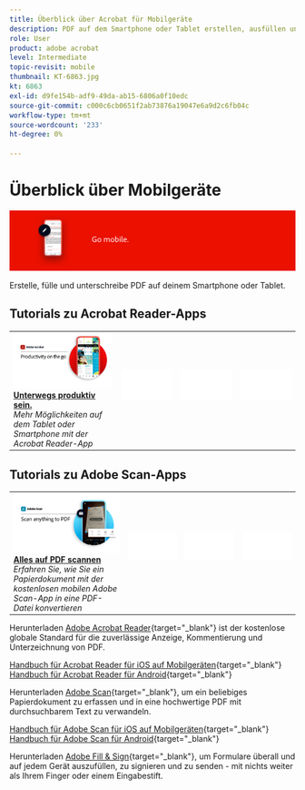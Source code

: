 ```yaml
---
title: Überblick über Acrobat für Mobilgeräte
description: PDF auf dem Smartphone oder Tablet erstellen, ausfüllen und unterschreiben
role: User
product: adobe acrobat
level: Intermediate
topic-revisit: mobile
thumbnail: KT-6863.jpg
kt: 6863
exl-id: d9fe154b-adf9-49da-ab15-6806a0f10edc
source-git-commit: c000c6cb0651f2ab73876a19047e6a9d2c6fb04c
workflow-type: tm+mt
source-wordcount: '233'
ht-degree: 0%

---
```


# Überblick über Mobilgeräte

![Acrobat-Mobilabbild](../assets/Hero-Mobile.png)

Erstelle, fülle und unterschreibe PDF auf deinem Smartphone oder Tablet.

## Tutorials zu Acrobat Reader-Apps

<table style="table-layout:fixed">
<tr>
  <td>
    <a href="../getting-started/productivity.md">
      <img alt="Unterwegs produktiv sein." src="../assets/Productivity_1280.png" />
    </a>
    <div>
     <a href="../getting-started/productivity.md"><strong>Unterwegs produktiv sein.</strong></a>
    </div>
    <em>Mehr Möglichkeiten auf dem Tablet oder Smartphone mit der Acrobat Reader-App</em>
    <br>
  </td>
  <td>
   <img alt="Spacer" src="../assets/Whitespacer.png" />
    <div>
    <br>
  </td>
  <td>
   <img alt="Spacer" src="../assets/Whitespacer.png" />
    <div>
    <br>
  </td>
   <td>
   <img alt="Spacer" src="../assets/Whitespacer.png" />
    <div>
    <br>
  </td>
</tr>
</table>

## Tutorials zu Adobe Scan-Apps

<table style="table-layout:fixed">
<tr>
  <td>
    <a href="scan-mobile-app.md">
      <img alt="Alles auf PDF scannen" src="../assets/Scanmobile.png" />
    </a>
    <div>
     <a href="scan-mobile-app.md"><strong>Alles auf PDF scannen</strong></a>
    </div>
    <em>Erfahren Sie, wie Sie ein Papierdokument mit der kostenlosen mobilen Adobe Scan-App in eine PDF-Datei konvertieren</em>
    <br>
  </td>
  <td>
   <img alt="Spacer" src="../assets/Whitespacer.png" />
    <div>
    <br>
  </td>
  <td>
   <img alt="Spacer" src="../assets/Whitespacer.png" />
    <div>
    <br>
  </td>
   <td>
   <img alt="Spacer" src="../assets/Whitespacer.png" />
    <div>
    <br>
  </td>
</tr>
</table>

Herunterladen [Adobe Acrobat Reader](https://www.adobe.com/acrobat/mobile/acrobat-reader.html){target=&quot;_blank&quot;} ist der kostenlose globale Standard für die zuverlässige Anzeige, Kommentierung und Unterzeichnung von PDF.

[Handbuch für Acrobat Reader für iOS auf Mobilgeräten](https://www.adobe.com/devnet-docs/acrobat/ios/en/){target=&quot;_blank&quot;}
[Handbuch für Acrobat Reader für Android](https://www.adobe.com/devnet-docs/acrobat/android/en/){target=&quot;_blank&quot;}

Herunterladen [Adobe Scan](https://www.adobe.com/acrobat/mobile/scanner-app.html){target=&quot;_blank&quot;}, um ein beliebiges Papierdokument zu erfassen und in eine hochwertige PDF mit durchsuchbarem Text zu verwandeln.

[Handbuch für Adobe Scan für iOS auf Mobilgeräten](https://www.adobe.com/devnet-docs/adobescan/ios/en/){target=&quot;_blank&quot;}
[Handbuch für Adobe Scan für Android](https://www.adobe.com/devnet-docs/adobescan/android/en/){target=&quot;_blank&quot;}

Herunterladen [Adobe Fill &amp; Sign](https://www.adobe.com/acrobat/mobile/fill-sign-pdfs.html){target=&quot;_blank&quot;}, um Formulare überall und auf jedem Gerät auszufüllen, zu signieren und zu senden - mit nichts weiter als Ihrem Finger oder einem Eingabestift.
